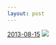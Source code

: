 ```yaml
---
layout: post
---
```


<p>
  <time><a href="/2">2013-08-15</a></time>
  <a href="/2"><img src="{{ site.assets_url }}/2-640.jpg" srcset="{{ site.assets_url }}/2-1280.jpg 1280w, {{ site.assets_url }}/2-960.jpg 960w, {{ site.assets_url }}/2-640.jpg 640w, {{ site.assets_url }}/2-320.jpg 320w" sizes="(min-width: 700px) 50vw, calc(100vw - 2rem)" /></a>
</p>
